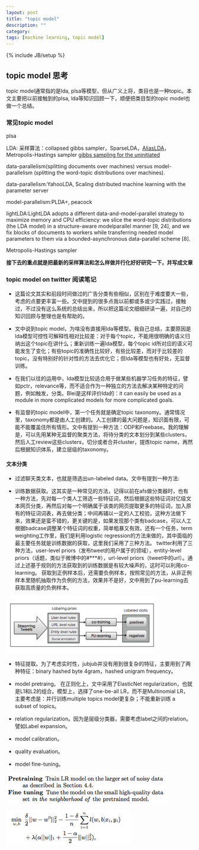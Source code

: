 ```yaml
---
layout: post
title: "topic model"
description: ""
category: 
tags: [machine learning, topic model]
---
```

{% include JB/setup %}

## topic model 思考
topic model通常指的是lda, plsa等模型，但从广义上将，类目也是一种topic。本文主要把以前接触到的plsa, lda等知识回顾一下，顺便把类目型的topic model也做一个总结。

### 常见topic model

plsa

LDA:
采样算法：collapsed gibbs sampler，SparseLDA，[AliasLDA](http://www.sravi.org/pubs/fastlda-kdd2014.pdf)，Metropolis-Hastings sampler
[gibbs sampling for the uninitiated](www.umiacs.umd.edu/~resnik/pubs/LAMP-TR-153.pdf)

data-parallelism(splitting documents over machines) versus model-parallelism (splitting the word-topic distributions over machines).

data-parallelism:YahooLDA, Scaling distributed machine learning with the parameter server
	
model-parallelism:PLDA+, peacock

lightLDA:LightLDA adopts a different data-and-model-parallel strategy to maximize memory and CPU efficiency: we slice the word-topic distributions (the LDA model) in a structure-aware modelparallel manner [9, 24], and we fix blocks of documents to workers while transferring needed model parameters to them via a bounded-asynchronous data-parallel scheme [8]. 

Metropolis-Hastings sampler

**接下去的重点就是把最新的采样算法和怎么样做并行化好好研究一下，并写成文章**

### topic model on twitter 阅读笔记
- 这篇论文其实和前段时间做过的广告分类有些相似，区别在于难度要大一些，考虑的点要更丰富一些。文中提到的很多点我以前都或多或少实践过，接触过，不过没有这么系统的总结出来，所以把这篇论文细细研读一遍，对自己的知识回顾与整理也是有帮助的。

- 文中说到topic model，为啥没有直接用lda等模型。我自己总结，主要原因是lda模型可控性可解释性相对比较差：对于每个topic，不能用很明确的语义归纳出这个topic在讲什么；重新训练一遍lda模型，每个topic id所对应的语义可能发生了变化；有些topic的准确性比较好，有些比较差，而对于比较差的topic，没有特别好的针对性的方法去优化它；但lda等模型也有好处，无监督训练。

- 在我们以往的运用中，lda模型比较适合用于做某些机器学习任务的特征，譬如pctr，relevance等，而不适合作为一种独立的方法去解决某种特定的问题，例如触发，分类。Blei是这样评价lda的：it can easily be used as a module in more complicated models for more complicated goals.

- 有监督的topic model中，第一个任务就是确定topic taxonomy。通常情况里，taxonomy都是由人工创建的。人工创建的最大问题是，知识面有限，可能不能覆盖住所有情形。文中有提到一种方法：ODP和Freebase。我的理解是，可以先用某种无监督的聚类方法，将待分类的文本划分到某些clusters，然后人工review这些clusters，切分或者合并cluster，提炼topic name，再然后根据知识体系，建立层级的taxonomy。

#### 文本分类
- 过滤聊天类文本，也就是筛选出un-labeled data。文中有提到一种方法:

- 训练数据获取。这其实是一种常见的方法，记得以前在afs做分类器时，也有一种方法，先对每一个类人工筛选一些特征词，然后根据这些特征词对亿级文本网页分类，再然后对每一个明确属于该类的网页提取更多的特征词，加入原有的特征词词表，再去做分类；中间再辅以一定的人工校验，这种方法做下来，效果还是蛮不错的，更关键的是，如果发现那个类有badcase，可以人工根据badcase调整某个特征词的权重，简单粗暴又有效。还有一个任务，term weighting工作里，我们是利用logistic regression的方法来做的，其中面临的最主要任务就是训练数据的获取，这里我们采用了三种方法。
twitter利用了三种方法，user-level priors（发布tweet的用户属于的领域），entity-level priors（话题，类似于微博中的#***#），url-level priors（tweet中的url）。通过上述基于规则的方法获取到的训练数据是有较大噪声的，这时可以利用co-learning。
获取到正例样本后，还需要负例样本，按照常见的方法，从非正例样本里随机抽取作为负例的方法，效果并不是好，文中用到了pu-learning去获取高质量的负例样本。

![](https://raw.githubusercontent.com/zzbased/zzbased.github.com/master/_posts/images/training_data_acquisition.png)

- 特征提取。为了考虑实时性，jubjub并没有用到很复杂的特征，主要用到了两种特征：binary hashed byte 4gram，hashed unigram frequency。

- model pretraing。
在正则化上，文中采用了ElasticNet regularization，也就是L1和L2的组合。模型上，选择了one-be-all LR，而不是Multinomial LR，主要考虑是：并行训练multiple topics model更复杂；不能重新训练 a subset of topics。

- relation regularization。因为是层级分类器，需要考虑label之间的relation。譬如Label expansion。

- model calibration。

- quality evaluation。

- model fine-tuning。

![](https://raw.githubusercontent.com/zzbased/zzbased.github.com/master/_posts/images/fine_tuning.png)

![](https://raw.githubusercontent.com/zzbased/zzbased.github.com/master/_posts/images/fine_tuning_formula.png)

